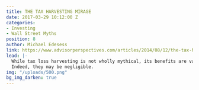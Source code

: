 ```yaml
---
title: THE TAX HARVESTING MIRAGE
date: 2017-03-29 10:12:00 Z
categories:
- Investing
- Wall Street Myths
position: 8
author: Michael Edesess
link: https://www.advisorperspectives.com/articles/2014/08/12/the-tax-harvesting-mirage
lead: |-
  While tax loss harvesting is not wholly mythical, its benefits are vastly overstated.
  Indeed, they may be negligible.
img: "/uploads/500.png"
bg_img_darken: true
---
```


